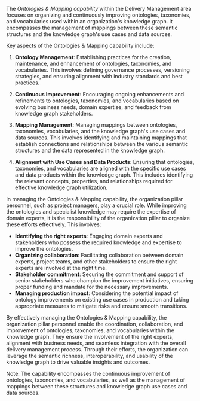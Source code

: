 The _Ontologies & Mapping capability_ within the Delivery Management area focuses on
organizing and continuously improving ontologies, taxonomies, and vocabularies used 
within an organization's knowledge graph. 
It encompasses the management of mappings between these semantic structures and
the knowledge graph's use cases and data sources.

Key aspects of the Ontologies & Mapping capability include:

1. **Ontology Management**: Establishing practices for the creation, maintenance, 
   and enhancement of ontologies, taxonomies, and vocabularies. 
   This involves defining governance processes, versioning strategies, 
   and ensuring alignment with industry standards and best practices.

2. **Continuous Improvement**: Encouraging ongoing enhancements and refinements
   to ontologies, taxonomies, and vocabularies based on evolving business needs, 
   domain expertise, and feedback from knowledge graph stakeholders.

3. **Mapping Management**: Managing mappings between ontologies, taxonomies, 
   vocabularies, and the knowledge graph's use cases and data sources. 
   This involves identifying and maintaining mappings that establish connections
   and relationships between the various semantic structures and the data 
   represented in the knowledge graph.

4. **Alignment with Use Cases and Data Products**: Ensuring that ontologies, 
   taxonomies, and vocabularies are aligned with the specific use cases and 
   data products within the knowledge graph.
   This includes identifying the relevant concepts, properties, and relationships
   required for effective knowledge graph utilization.

In managing the Ontologies & Mapping capability, the organization pillar personnel,
such as project managers, play a crucial role. 
While improving the ontologies and specialist knowledge may require the expertise 
of domain experts, it is the responsibility of the organization pillar to organize
these efforts effectively. 
This involves:

- **Identifying the right experts**: Engaging domain experts and stakeholders who 
  possess the required knowledge and expertise to improve the ontologies.
- **Organizing collaboration**: Facilitating collaboration between domain experts, 
  project teams, and other stakeholders to ensure the right experts are involved 
  at the right time.
- **Stakeholder commitment**: Securing the commitment and support of senior 
  stakeholders who champion the improvement initiatives, ensuring proper funding
  and mandate for the necessary improvements.
- **Managing production impact**: Considering the potential impact of ontology 
  improvements on existing use cases in production and taking appropriate measures
  to mitigate risks and ensure smooth transitions.

By effectively managing the Ontologies & Mapping capability, the organization pillar
personnel enable the coordination, collaboration, and improvement of ontologies,
taxonomies, and vocabularies within the knowledge graph.
They ensure the involvement of the right experts, alignment with business needs, 
and seamless integration with the overall delivery management process. 
Through their efforts, the organization can leverage the semantic richness, 
interoperability, and usability of the knowledge graph to drive valuable insights 
and outcomes.

Note: The capability encompasses the continuous improvement of ontologies, 
taxonomies, and vocabularies, as well as the management of mappings between these structures and knowledge graph use cases and data sources.
